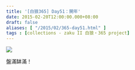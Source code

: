 ```yaml
---
title: '[白狼365] Day51：開年'
date: 2015-02-20T12:00:00.000+08:00
draft: false
aliases: [ "/2015/02/365-day51.html" ]
tags : [collections - zaku II 白狼・365 project]
---
```


[![](https://farm8.staticflickr.com/7531/15959304000_40c64b00c3_z.jpg)](https://farm8.staticflickr.com/7531/15959304000_40c64b00c3_z.jpg)

盤滿缽滿！